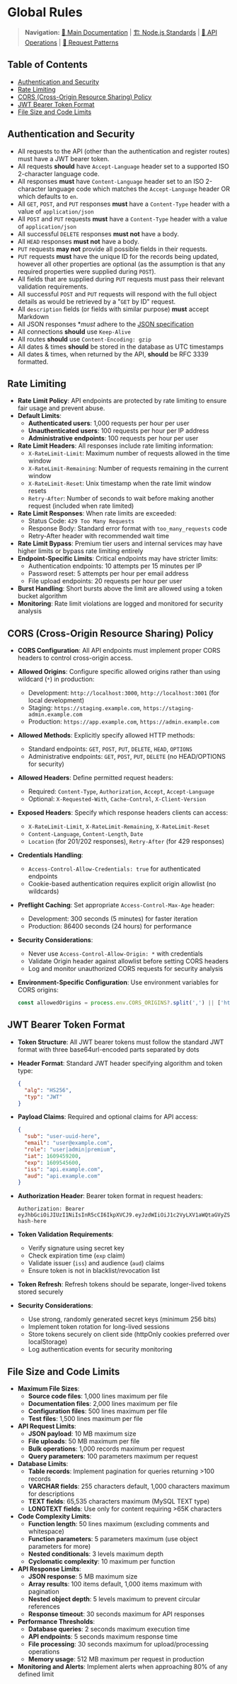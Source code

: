 # Global Rules

> **Navigation:** [📖 Main Documentation](./README.md#documentation-navigation) | [🏗️ Node.js Standards](./node_structure_and_naming_conventions.md) | [🔄 API Operations](./operations-and-responses.md) | [📨 Request Patterns](./request.md)

## Table of Contents

- [Authentication and Security](#authentication-and-security)
- [Rate Limiting](#rate-limiting)
- [CORS (Cross-Origin Resource Sharing) Policy](#cors-cross-origin-resource-sharing-policy)
- [JWT Bearer Token Format](#jwt-bearer-token-format)
- [File Size and Code Limits](#file-size-and-code-limits)

## Authentication and Security

- All requests to the API (other than the authentication and register routes) must have a JWT bearer token.
- All requests **should** have `Accept-Language` header set to a supported ISO 2-character language code.
- All responses **must** have `Content-Language` header set to an ISO 2-character language code which matches the `Accept-Language` header OR which defaults to `en`.
- All `GET`, `POST`, and `PUT` responses **must** have a `Content-Type` header with a value of `application/json`
- All `POST` and `PUT` requests **must** have a `Content-Type` header with a value of `application/json`
- All successful `DELETE` responses **must not** have a body.
- All `HEAD` responses **must not** have a body.
- `PUT` requests **may not** provide all possible fields in their requests.
- `PUT` requests **must** have the unique ID for the records being updated, however all other properties are optional (as the assumption is that any required properties were supplied during `POST`).
- All fields that are supplied during `PUT` requests must pass their relevant validation requirements.
- All successful `POST` and `PUT` requests will respond with the full object details as would be retrieved by a "`GET` by ID" request.
- All `description` fields (or fields with similar purpose) **must** accept Markdown
- All JSON responses **must* adhere to the [JSON specification](https://datatracker.ietf.org/doc/html/rfc8259)
- All connections **should** use `Keep-Alive`
- All routes **should** use `Content-Encoding: gzip`
- All dates & times **should** be stored in the database as UTC timestamps
- All dates & times, when returned by the API, **should** be RFC 3339 formatted.

## Rate Limiting

- **Rate Limit Policy**: API endpoints are protected by rate limiting to ensure fair usage and prevent abuse.
- **Default Limits**:
  - **Authenticated users**: 1,000 requests per hour per user
  - **Unauthenticated users**: 100 requests per hour per IP address
  - **Administrative endpoints**: 100 requests per hour per user
- **Rate Limit Headers**: All responses include rate limiting information:
  - `X-RateLimit-Limit`: Maximum number of requests allowed in the time window
  - `X-RateLimit-Remaining`: Number of requests remaining in the current window
  - `X-RateLimit-Reset`: Unix timestamp when the rate limit window resets
  - `Retry-After`: Number of seconds to wait before making another request (included when rate limited)
- **Rate Limit Responses**: When rate limits are exceeded:
  - Status Code: `429 Too Many Requests`
  - Response Body: Standard error format with `too_many_requests` code
  - Retry-After header with recommended wait time
- **Rate Limit Bypass**: Premium tier users and internal services may have higher limits or bypass rate limiting entirely
- **Endpoint-Specific Limits**: Critical endpoints may have stricter limits:
  - Authentication endpoints: 10 attempts per 15 minutes per IP
  - Password reset: 5 attempts per hour per email address
  - File upload endpoints: 20 requests per hour per user
- **Burst Handling**: Short bursts above the limit are allowed using a token bucket algorithm
- **Monitoring**: Rate limit violations are logged and monitored for security analysis

## CORS (Cross-Origin Resource Sharing) Policy

- **CORS Configuration**: All API endpoints must implement proper CORS headers to control cross-origin access.
- **Allowed Origins**: Configure specific allowed origins rather than using wildcard (`*`) in production:
  - Development: `http://localhost:3000`, `http://localhost:3001` (for local development)
  - Staging: `https://staging.example.com`, `https://staging-admin.example.com`
  - Production: `https://app.example.com`, `https://admin.example.com`
- **Allowed Methods**: Explicitly specify allowed HTTP methods:
  - Standard endpoints: `GET`, `POST`, `PUT`, `DELETE`, `HEAD`, `OPTIONS`
  - Administrative endpoints: `GET`, `POST`, `PUT`, `DELETE` (no HEAD/OPTIONS for security)
- **Allowed Headers**: Define permitted request headers:
  - Required: `Content-Type`, `Authorization`, `Accept`, `Accept-Language`
  - Optional: `X-Requested-With`, `Cache-Control`, `X-Client-Version`
- **Exposed Headers**: Specify which response headers clients can access:
  - `X-RateLimit-Limit`, `X-RateLimit-Remaining`, `X-RateLimit-Reset`
  - `Content-Language`, `Content-Length`, `Date`
  - `Location` (for 201/202 responses), `Retry-After` (for 429 responses)
- **Credentials Handling**:
  - `Access-Control-Allow-Credentials: true` for authenticated endpoints
  - Cookie-based authentication requires explicit origin allowlist (no wildcards)
- **Preflight Caching**: Set appropriate `Access-Control-Max-Age` header:
  - Development: 300 seconds (5 minutes) for faster iteration
  - Production: 86400 seconds (24 hours) for performance
- **Security Considerations**:
  - Never use `Access-Control-Allow-Origin: *` with credentials
  - Validate Origin header against allowlist before setting CORS headers
  - Log and monitor unauthorized CORS requests for security analysis
- **Environment-Specific Configuration**: Use environment variables for CORS origins:

  ```javascript
  const allowedOrigins = process.env.CORS_ORIGINS?.split(',') || ['http://localhost:3000'];
  ```

## JWT Bearer Token Format

- **Token Structure**: All JWT bearer tokens must follow the standard JWT format with three base64url-encoded parts separated by dots
- **Header Format**: Standard JWT header specifying algorithm and token type:

  ```json
  {
    "alg": "HS256",
    "typ": "JWT"
  }
  ```

- **Payload Claims**: Required and optional claims for API access:

  ```json
  {
    "sub": "user-uuid-here",
    "email": "user@example.com",
    "role": "user|admin|premium",
    "iat": 1609459200,
    "exp": 1609545600,
    "iss": "api.example.com",
    "aud": "api.example.com"
  }
  ```

- **Authorization Header**: Bearer token format in request headers:

  ```
  Authorization: Bearer eyJhbGciOiJIUzI1NiIsInR5cCI6IkpXVCJ9.eyJzdWIiOiJ1c2VyLXV1aWQtaGVyZSIsImVtYWlsIjoidXNlckBleGFtcGxlLmNvbSIsInJvbGUiOiJ1c2VyIiwiaWF0IjoxNjA5NDU5MjAwLCJleHAiOjE2MDk1NDU2MDAsImlzcyI6ImFwaS5leGFtcGxlLmNvbSIsImF1ZCI6ImFwaS5leGFtcGxlLmNvbSJ9.signature-hash-here
  ```

- **Token Validation Requirements**:
  - Verify signature using secret key
  - Check expiration time (`exp` claim)
  - Validate issuer (`iss`) and audience (`aud`) claims
  - Ensure token is not in blacklist/revocation list
- **Token Refresh**: Refresh tokens should be separate, longer-lived tokens stored securely
- **Security Considerations**:
  - Use strong, randomly generated secret keys (minimum 256 bits)
  - Implement token rotation for long-lived sessions
  - Store tokens securely on client side (httpOnly cookies preferred over localStorage)
  - Log authentication events for security monitoring

## File Size and Code Limits

- **Maximum File Sizes**:
  - **Source code files**: 1,000 lines maximum per file
  - **Documentation files**: 2,000 lines maximum per file
  - **Configuration files**: 500 lines maximum per file
  - **Test files**: 1,500 lines maximum per file
- **API Request Limits**:
  - **JSON payload**: 10 MB maximum size
  - **File uploads**: 50 MB maximum per file
  - **Bulk operations**: 1,000 records maximum per request
  - **Query parameters**: 100 parameters maximum per request
- **Database Limits**:
  - **Table records**: Implement pagination for queries returning >100 records
  - **VARCHAR fields**: 255 characters default, 1,000 characters maximum for descriptions
  - **TEXT fields**: 65,535 characters maximum (MySQL TEXT type)
  - **LONGTEXT fields**: Use only for content requiring >65K characters
- **Code Complexity Limits**:
  - **Function length**: 50 lines maximum (excluding comments and whitespace)
  - **Function parameters**: 5 parameters maximum (use object parameters for more)
  - **Nested conditionals**: 3 levels maximum depth
  - **Cyclomatic complexity**: 10 maximum per function
- **API Response Limits**:
  - **JSON response**: 5 MB maximum size
  - **Array results**: 100 items default, 1,000 items maximum with pagination
  - **Nested object depth**: 5 levels maximum to prevent circular references
  - **Response timeout**: 30 seconds maximum for API responses
- **Performance Thresholds**:
  - **Database queries**: 2 seconds maximum execution time
  - **API endpoints**: 5 seconds maximum response time
  - **File processing**: 30 seconds maximum for upload/processing operations
  - **Memory usage**: 512 MB maximum per request in production
- **Monitoring and Alerts**: Implement alerts when approaching 80% of any defined limit
